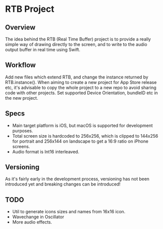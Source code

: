 # RTB Project

## Overview
The idea behind the RTB (Real Time Buffer) project is to provide a really simple way of 
drawing directly to the screen, and to write to the audio output buffer in real time using Swift.

## Workflow
Add new files which extend RTB, and change the instance returned by RTB.instance(). 
When aiming to create a new project for App Store release etc, it's advisable to copy the whole project to a new repo to avoid sharing code with other projects. Set supported Device Orientation, bundleID etc in the new project.

## Specs
- Main target platform is iOS, but macOS is supported for development purposes.
- Total screen size is hardcoded to 256x256, which is clipped to 144x256 for portrait and 256x144 on landscape to get a 16:9 ratio on iPhone screens.
- Audio format is Int16 interleaved.

## Versioning
As it's fairly early in the development process, versioning has not been introduced yet and breaking changes can be introduced!

## TODO
- Util to generate icons sizes and names from 16x16 icon.
- Wavechange in Oscillator
- More audio effects.